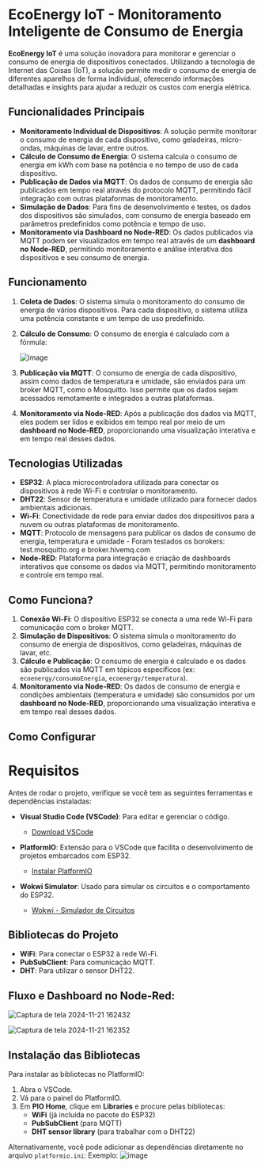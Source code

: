 # EcoEnergy IoT - Monitoramento Inteligente de Consumo de Energia

**EcoEnergy IoT** é uma solução inovadora para monitorar e gerenciar o consumo de energia de dispositivos conectados. Utilizando a tecnologia de Internet das Coisas (IoT), a solução permite medir o consumo de energia de diferentes aparelhos de forma individual, oferecendo informações detalhadas e insights para ajudar a reduzir os custos com energia elétrica.

## Funcionalidades Principais

- **Monitoramento Individual de Dispositivos**: A solução permite monitorar o consumo de energia de cada dispositivo, como geladeiras, micro-ondas, máquinas de lavar, entre outros.
- **Cálculo de Consumo de Energia**: O sistema calcula o consumo de energia em kWh com base na potência e no tempo de uso de cada dispositivo.
- **Publicação de Dados via MQTT**: Os dados de consumo de energia são publicados em tempo real através do protocolo MQTT, permitindo fácil integração com outras plataformas de monitoramento.
- **Simulação de Dados**: Para fins de desenvolvimento e testes, os dados dos dispositivos são simulados, com consumo de energia baseado em parâmetros predefinidos como potência e tempo de uso.
- **Monitoramento via Dashboard no Node-RED**: Os dados publicados via MQTT podem ser visualizados em tempo real através de um **dashboard no Node-RED**, permitindo monitoramento e análise interativa dos dispositivos e seu consumo de energia.

## Funcionamento

1. **Coleta de Dados**: O sistema simula o monitoramento do consumo de energia de vários dispositivos. Para cada dispositivo, o sistema utiliza uma potência constante e um tempo de uso predefinido.
2. **Cálculo de Consumo**: O consumo de energia é calculado com a fórmula:

   ![image](https://github.com/user-attachments/assets/4ba544b2-a725-4693-858b-8343f816250a)


4. **Publicação via MQTT**: O consumo de energia de cada dispositivo, assim como dados de temperatura e umidade, são enviados para um broker MQTT, como o Mosquitto. Isso permite que os dados sejam acessados remotamente e integrados a outras plataformas.
5. **Monitoramento via Node-RED**: Após a publicação dos dados via MQTT, eles podem ser lidos e exibidos em tempo real por meio de um **dashboard no Node-RED**, proporcionando uma visualização interativa e em tempo real desses dados.

## Tecnologias Utilizadas

- **ESP32**: A placa microcontroladora utilizada para conectar os dispositivos à rede Wi-Fi e controlar o monitoramento.
- **DHT22**: Sensor de temperatura e umidade utilizado para fornecer dados ambientais adicionais.
- **Wi-Fi**: Conectividade de rede para enviar dados dos dispositivos para a nuvem ou outras plataformas de monitoramento.
- **MQTT**: Protocolo de mensagens para publicar os dados de consumo de energia, temperatura e umidade - Foram testados os borokers: test.mosquitto.org e broker.hivemq.com
- **Node-RED**: Plataforma para integração e criação de dashboards interativos que consome os dados via MQTT, permitindo monitoramento e controle em tempo real.

## Como Funciona?

1. **Conexão Wi-Fi**: O dispositivo ESP32 se conecta a uma rede Wi-Fi para comunicação com o broker MQTT.
2. **Simulação de Dispositivos**: O sistema simula o monitoramento do consumo de energia de dispositivos, como geladeiras, máquinas de lavar, etc.
3. **Cálculo e Publicação**: O consumo de energia é calculado e os dados são publicados via MQTT em tópicos específicos (ex: `ecoenergy/consumoEnergia`, `ecoenergy/temperatura`).
4. **Monitoramento via Node-RED**: Os dados de consumo de energia e condições ambientais (temperatura e umidade) são consumidos por um **dashboard no Node-RED**, proporcionando uma visualização interativa e em tempo real desses dados.

## Como Configurar

# Requisitos

Antes de rodar o projeto, verifique se você tem as seguintes ferramentas e dependências instaladas:

- **Visual Studio Code (VSCode)**: Para editar e gerenciar o código.
  - [Download VSCode](https://code.visualstudio.com/)
  
- **PlatformIO**: Extensão para o VSCode que facilita o desenvolvimento de projetos embarcados com ESP32.
  - [Instalar PlatformIO](https://platformio.org/install/ide?install=vscode)

- **Wokwi Simulator**: Usado para simular os circuitos e o comportamento do ESP32.
  - [Wokwi - Simulador de Circuitos](https://wokwi.com/)

## Bibliotecas do Projeto

- **WiFi**: Para conectar o ESP32 à rede Wi-Fi.
- **PubSubClient**: Para comunicação MQTT.
- **DHT**: Para utilizar o sensor DHT22.

## Fluxo e Dashboard no Node-Red:

![Captura de tela 2024-11-21 162432](https://github.com/user-attachments/assets/ae8a8d3b-8531-4bfd-afb7-1b288887f19c)

![Captura de tela 2024-11-21 162352](https://github.com/user-attachments/assets/a8c91bd4-7b0d-4499-b919-082b83e9586c)



## Instalação das Bibliotecas

Para instalar as bibliotecas no PlatformIO:

1. Abra o VSCode.
2. Vá para o painel do PlatformIO.
3. Em **PIO Home**, clique em **Libraries** e procure pelas bibliotecas:
   - **WiFi** (já incluída no pacote do ESP32)
   - **PubSubClient** (para MQTT)
   - **DHT sensor library** (para trabalhar com o DHT22)

Alternativamente, você pode adicionar as dependências diretamente no arquivo `platformio.ini`:
Exemplo:
![image](https://github.com/user-attachments/assets/4334bf53-3dac-42f1-b36e-e484cf1f3828)


